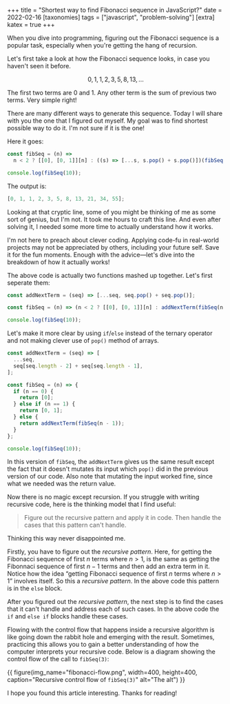 +++
title = "Shortest way to find Fibonacci sequence in JavaScript?"
date = 2022-02-16
[taxonomies]
tags = ["javascript", "problem-solving"]
[extra]
katex = true
+++

When you dive into programming, figuring out the Fibonacci sequence is a popular task, especially when you're getting the hang of recursion.

Let's first take a look at how the Fibonacci sequence looks, in case you haven't seen it before.

$$
0, 1, 1, 2, 3, 5, 8, 13, \ldots
$$

The first two terms are $0$ and $1$. Any other term is the sum of previous two terms. Very simple right!

There are many different ways to generate this sequence. Today I will share with you the one that I figured out myself. My goal was to find shortest possible way to do it. I'm not sure if it is the one!

Here it goes:

```javascript
const fibSeq = (n) =>
  n < 2 ? [[0], [0, 1]][n] : ((s) => [...s, s.pop() + s.pop()])(fibSeq(n - 1));

console.log(fibSeq(10));
```

The output is:

```javascript
[0, 1, 1, 2, 3, 5, 8, 13, 21, 34, 55];
```

Looking at that cryptic line, some of you might be thinking of me as some sort of genius, but I'm not. It took me hours to craft this line. And even after solving it, I needed some more time to actually understand how it works.

I'm not here to preach about clever coding. Applying code-fu in real-world projects may not be appreciated by others, including your future self. Save it for the fun moments. Enough with the advice—let's dive into the breakdown of how it actually works!

The above code is actually two functions mashed up together. Let's first seperate them:

```javascript
const addNextTerm = (seq) => [...seq, seq.pop() + seq.pop()];

const fibSeq = (n) => (n < 2 ? [[0], [0, 1]][n] : addNextTerm(fibSeq(n - 1)));

console.log(fibSeq(10));
```

Let's make it more clear by using `if`/`else` instead of the ternary operator and not making clever use of `pop()` method of arrays.

```javascript
const addNextTerm = (seq) => [
  ...seq,
  seq[seq.length - 2] + seq[seq.length - 1],
];

const fibSeq = (n) => {
  if (n == 0) {
    return [0];
  } else if (n == 1) {
    return [0, 1];
  } else {
    return addNextTerm(fibSeq(n - 1));
  }
};

console.log(fibSeq(10));
```

In this version of `fibSeq`, the `addNextTerm` gives us the same result except the fact that it doesn't mutates its input which `pop()` did in the previous version of our code. Also note that mutating the input worked fine, since what we needed was the return value.

Now there is no magic except recursion. If you struggle with writing recursive code, here is the thinking model that I find useful:

> Figure out the recursive pattern and apply it in code. Then handle the cases that this pattern can't handle.

Thinking this way never disappointed me.

Firstly, you have to figure out the _recursive pattern_. Here, for getting the Fibonacci sequence of first $n$ terms where $n \gt 1$, is the same as getting the Fibonnaci sequence of first $n - 1$ terms and then add an extra term in it. Notice how the idea &ldquo;getting Fibonacci sequence of first $n$ terms where $n \gt 1$&rdquo; involves itself. So this a _recursive pattern_. In the above code this pattern is in the `else` block.

After you figured out the _recursive pattern_, the next step is to find the cases that it can't handle and address each of such cases. In the above code the `if` and `else if` blocks handle these cases.

Flowing with the control flow that happens inside a recursive algorithm is like going down the rabbit hole and emerging with the result. Sometimes, practicing this allows you to gain a better understanding of how the computer interprets your recursive code. Below is a diagram showing the control flow of the call to `fibSeq(3)`:

{{ figure(img_name="fibonacci-flow.png", width=400, height=400, caption="Recursive control flow of `fibSeq(3)`" alt="The alt") }}

I hope you found this article interesting. Thanks for reading!
